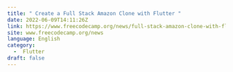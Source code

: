 ```yaml
---
title: " Create a Full Stack Amazon Clone with Flutter "
date: 2022-06-09T14:11:26Z
link: https://www.freecodecamp.org/news/full-stack-amazon-clone-with-flutter/?utm_medium=RSS&utm_source=news.12bit.vn
site: www.freecodecamp.org/news
language: English
category:
  -  Flutter 
draft: false
---
```

